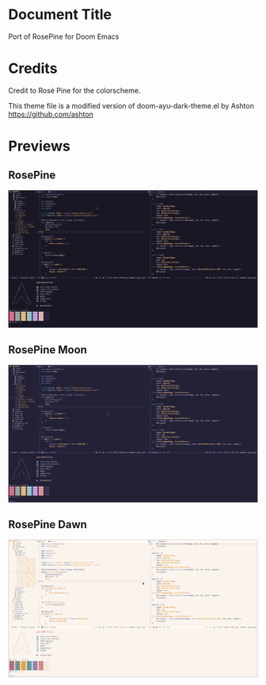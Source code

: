 # Document Title

Port of RosePine for Doom Emacs

# Credits

Credit to Rosé Pine for the colorscheme.

This theme file is a modified version of doom-ayu-dark-theme.el by
Ashton <https://github.com/ashton>

# Previews

## RosePine
![Screenshot (main)](screenshots/rp_main.png)

## RosePine Moon
![Screenshot (moon)](screenshots/rp_moon.png)

## RosePine Dawn
![Screenshot (dawn)](screenshots/rp_dawn.png)
